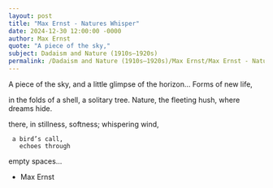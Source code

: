```yaml
---
layout: post
title: "Max Ernst - Natures Whisper"
date: 2024-12-30 12:00:00 -0000
author: Max Ernst
quote: "A piece of the sky,"
subject: Dadaism and Nature (1910s–1920s)
permalink: /Dadaism and Nature (1910s–1920s)/Max Ernst/Max Ernst - Natures Whisper
---
```


A piece of the sky,
   and a little glimpse of
         the horizon…
        Forms of new life,

in the folds of a
shell,
a solitary tree.
    Nature, the fleeting hush,
        where dreams hide.
     
there, in stillness,
   softness;  whispering wind,

     a bird’s call,
       echoes through
   empty spaces...

- Max Ernst
